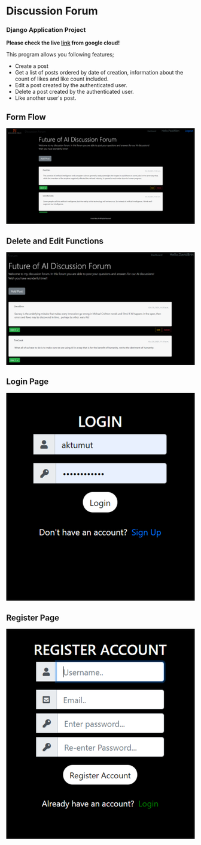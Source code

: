 # Discussion Forum

### Django Application Project


**Please check the live [link](https://django-cloudrun-np2zvqbb3a-uc.a.run.app/) from google cloud!**

This program allows you following features;

- Create a post
- Get a list of posts ordered by date of creation, information about the count of likes and like
count included.
- Edit a post created by the authenticated user.
- Delete a post created by the authenticated user.
- Like another user's post.

## Form Flow
![N|Solid](https://raw.githubusercontent.com/aktumut/Discussion-Forum/main/static/images/form.PNG)

## Delete and Edit Functions
![N|Solid](https://raw.githubusercontent.com/aktumut/Discussion-Forum/main/static/images/delete-edit.PNG)

## Login Page
![N|Solid](https://raw.githubusercontent.com/aktumut/Discussion-Forum/main/static/images/login.PNG)

## Register Page
![N|Solid](https://raw.githubusercontent.com/aktumut/Discussion-Forum/main/static/images/register.PNG)
